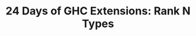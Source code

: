 ---
title: ! '24 Days of GHC Extensions: Rank N Types'
url: https://ocharles.org.uk/blog/guest-posts/2014-12-18-rank-n-types.html
authors:
- Ertugrul Söylemez
type: article
tags:
- higher-rank types
doHaskell-type: blog post
dohaskell-collections:
- 24 Days of GHC Extensions
dohaskell-year: 2014
---
